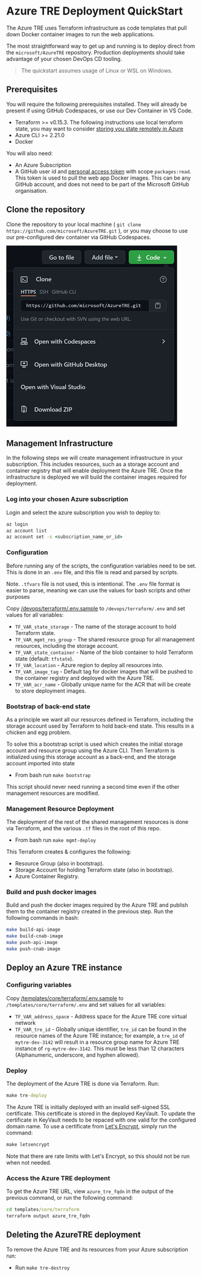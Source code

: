 # Azure TRE Deployment QuickStart

The Azure TRE uses Terraform infrastructure as code templates that pull down Docker container images to run the web applications.

The most straightforward way to get up and running is to deploy direct from the `microsoft/AzureTRE` repository. Production deployments should take advantage of your chosen DevOps CD tooling.

> The quickstart assumes usage of Linux or WSL on Windows.

## Prerequisites

You will require the following prerequisites installed. They will already be present if using GitHub Codespaces, or use our Dev Container in VS Code.

- Terraform >= v0.15.3. The following instructions use local terraform state, you may want to consider [storing you state remotely in Azure](https://docs.microsoft.com/en-us/azure/developer/terraform/store-state-in-azure-storage)
- Azure CLI >= 2.21.0
- Docker

You will also need:

- An Azure Subscription
- A GitHub user id and [personal access token](https://docs.github.com/en/github/authenticating-to-github/creating-a-personal-access-token) with scope `packages:read`. This token is used to pull the web app Docker images. This can be any GitHub account, and does not need to be part of the Microsoft GitHub organisation.

## Clone the repository

Clone the repository to your local machine ( `git clone https://github.com/microsoft/AzureTRE.git` ), or you may choose to use our pre-configured dev container via GitHub Codespaces.

![Clone Options](../docs/assets/clone_options.png)

## Management Infrastructure

In the following steps we will create management infrastructure in your subscription. This includes resources, such as a storage account and container registry that will enable deployment the Azure TRE. Once the infrastructure is deployed we will build the container images required for deployment.

### Log into your chosen Azure subscription

Login and select the azure subscription you wish to deploy to:

```cmd
az login
az account list
az account set -s <subscription_name_or_id>
```

### Configuration

Before running any of the scripts, the configuration variables need to be set. This is done in an `.env` file, and this file is read and parsed by scripts.

Note. `.tfvars` file is not used, this is intentional. The `.env` file format is easier to parse, meaning we can use the values for bash scripts and other purposes

Copy [/devops/terraform/.env.sample](../devops/terraform/.env.sample) to `/devops/terraform/.env` and set values for all variables:

- `TF_VAR_state_storage` - The name of the storage account to hold Terraform state.
- `TF_VAR_mgmt_res_group` - The shared resource group for all management resources, including the storage account.
- `TF_VAR_state_container` - Name of the blob container to hold Terraform state (default: `tfstate`).
- `TF_VAR_location` - Azure region to deploy all resources into.
- `TF_VAR_image_tag` - Default tag for docker images that will be pushed to the container registry and deployed with the Azure TRE.
- `TF_VAR_acr_name` - Globally unique name for the ACR that will be create to store deployment images.

### Bootstrap of back-end state

As a principle we want all our resources defined in Terraform, including the storage account used by Terraform to hold back-end state. This results in a chicken and egg problem.

To solve this a bootstrap script is used which creates the initial storage account and resource group using the Azure CLI. Then Terraform is initialized using this storage account as a back-end, and the storage account imported into state

- From bash run `make bootstrap`

This script should never need running a second time even if the other management resources are modified.

### Management Resource Deployment

The deployment of the rest of the shared management resources is done via Terraform, and the various `.tf` files in the root of this repo.

- From bash run `make mgmt-deploy`

This Terraform creates & configures the following:

- Resource Group (also in bootstrap).
- Storage Account for holding Terraform state (also in bootstrap).
- Azure Container Registry.

### Build and push docker images

Build and push the docker images required by the Azure TRE and publish them to the container registry created in the previous step. Run the following commands in bash:

```bash
make build-api-image
make build-cnab-image
make push-api-image
make push-cnab-image
```

## Deploy an Azure TRE instance

### Configuring variables

Copy [/templates/core/terraform/.env.sample](../templates/core/terraform/.env.sample) to `/templates/core/terraform/.env` and set values for all variables:

- `TF_VAR_address_space` - Address space for the Azure TRE core virtual network
- `TF_VAR_tre_id` - Globally unique identifier, `tre_id` can be found in the resource names of the Azure TRE instance; for example, a `tre_id` of `mytre-dev-3142` will result in a resource group name for Azure TRE instance of `rg-mytre-dev-3142`. This must be less than 12 characters (Alphanumeric, underscore, and hyphen allowed).

### Deploy

The deployment of the Azure TRE is done via Terraform. Run:

```cmd
make tre-deploy
```

The Azure TRE is initially deployed with an invalid self-signed SSL certificate. This certificate is stored in the deployed KeyVault. To update the certificate in KeyVault needs to be repaced with one valid for the configured domain name. To use a certificate from [Let's Encrypt][letsencrypt], simply run the command:

```cmd
make letsencrypt
```

Note that there are rate limits with Let's Encrypt, so this should not be run when not needed.

### Access the Azure TRE deployment

To get the Azure TRE URL, view `azure_tre_fqdn` in the output of the previous command, or run the following command:

```cmd
cd templates/core/terraform
terraform output azure_tre_fqdn
```

## Deleting the AzureTRE deployment

To remove the Azure TRE and its resources from your Azure subscription run:

- Run `make tre-destroy`

[letsencrypt]: https://letsencrypt.org/ "A nonprofit Certificate Authority providing TLS certificates to 260 million websites."
